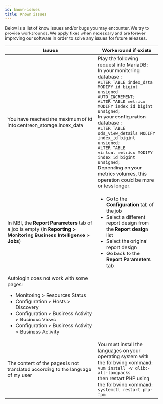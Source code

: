 ```yaml
---
id: known-issues
title: Known issues
---
```


Below is a list of know issues and/or bugs you may encounter.
We try to provide workarounds. We apply fixes when
necessary and are forever improving our software in order to solve any
issues for future releases.

| Issues | Workaround if exists |
| ------ | -------------------- |
| You have reached the maximum of id into centreon_storage.index_data | Play the following request into MariaDB :<br/> In your monitoring database :<br /> `ALTER TABLE index_data MODIFY id bigint unsigned AUTO_INCREMENT;`<br /> `ALTER TABLE metrics MODIFY index_id bigint unsigned;`<br/> In your configuration database :<br /> `ALTER TABLE ods_view_details MODIFY index_id bigint unsigned;`<br /> `ALTER TABLE virtual_metrics MODIFY index_id bigint unsigned;`<br /> Depending on your metrics volumes, this operation could be more or less longer. |
|In MBI, the **Report Parameters** tab of a job is empty (in **Reporting > Monitoring Business Intelligence > Jobs**)|<ul><li>Go to the **Configuration** tab of the job</li><li>Select a different report design from the **Report design** list</li><li>Select the original report design</li><li>Go back to the **Report Parameters** tab.</li></ul>|
|Autologin does not work with some pages: <ul><li>Monitoring > Resources Status</li><li>Configuration > Hosts > Discovery</li><li>Configuration > Business Activity > Business Views</li><li>Configuration > Business Activity > Business Activity</li></ul>||
| The content of the pages is not translated according to the language of my user | You must install the languages on your operating system with the following command: <br /> `yum install -y glibc-all-langpacks` <br /> then restart PHP using the following command: <br /> `systemctl restart php-fpm` |
